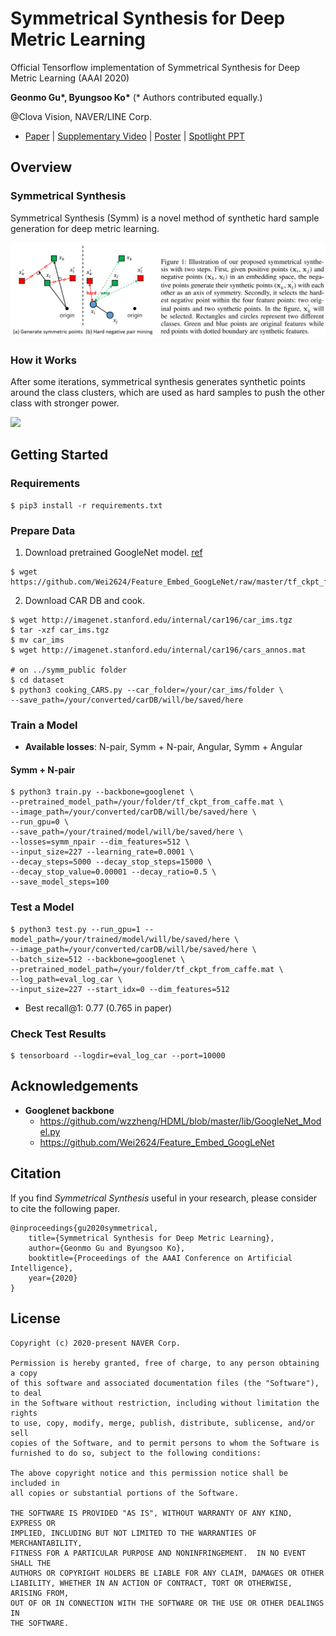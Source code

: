 # Symmetrical Synthesis for Deep Metric Learning

Official Tensorflow implementation of Symmetrical Synthesis for Deep Metric Learning (AAAI 2020)

**Geonmo Gu\*, Byungsoo Ko\*** (* Authors contributed equally.)

@Clova Vision, NAVER/LINE Corp.

- [Paper](https://arxiv.org/abs/2001.11658) | [Supplementary Video](https://www.youtube.com/watch?v=X9mJJKDokEU&feature=youtu.be) | [Poster](https://www.slideshare.net/ByungSooKo1/poster-symmetrical-synthesis-for-deep-metric-learning-aaai2020) | [Spotlight PPT](https://www.slideshare.net/ByungSooKo1/spotlight-ppt-symmetrical-synthesis-for-deep-metric-learning-aaai2020)

## Overview
### Symmetrical Synthesis
Symmetrical Synthesis (Symm) is a novel method of synthetic hard sample generation for deep metric learning.

<img src="figures/teaser.png">

### How it Works
After some iterations, symmetrical synthesis generates synthetic points around the class clusters, which are used as hard samples to push the other class with stronger power.

<img src="figures/Supplementary_video.gif">

## Getting Started

### Requirements

```
$ pip3 install -r requirements.txt
```

### Prepare Data

1. Download pretrained GoogleNet model. [ref](https://github.com/Wei2624/Feature_Embed_GoogLeNet)
```
$ wget https://github.com/Wei2624/Feature_Embed_GoogLeNet/raw/master/tf_ckpt_from_caffe.mat
```
2. Download CAR DB and cook.

```
$ wget http://imagenet.stanford.edu/internal/car196/car_ims.tgz
$ tar -xzf car_ims.tgz
$ mv car_ims
$ wget http://imagenet.stanford.edu/internal/car196/cars_annos.mat

# on ../symm_public folder
$ cd dataset
$ python3 cooking_CARS.py --car_folder=/your/car_ims/folder \
--save_path=/your/converted/carDB/will/be/saved/here
```

### Train a Model

- **Available losses**: N-pair, Symm + N-pair, Angular, Symm + Angular

#### Symm + N-pair
```
$ python3 train.py --backbone=googlenet \
--pretrained_model_path=/your/folder/tf_ckpt_from_caffe.mat \
--image_path=/your/converted/carDB/will/be/saved/here \
--run_gpu=0 \
--save_path=/your/trained/model/will/be/saved/here \
--losses=symm_npair --dim_features=512 \
--input_size=227 --learning_rate=0.0001 \
--decay_steps=5000 --decay_stop_steps=15000 \
--decay_stop_value=0.00001 --decay_ratio=0.5 \
--save_model_steps=100
```

### Test a Model
```
$ python3 test.py --run_gpu=1 --model_path=/your/trained/model/will/be/saved/here \
--image_path=/your/converted/carDB/will/be/saved/here \
--batch_size=512 --backbone=googlenet \
--pretrained_model_path=/your/folder/tf_ckpt_from_caffe.mat \
--log_path=eval_log_car \
--input_size=227 --start_idx=0 --dim_features=512
```
+ Best recall@1: 0.77 (0.765 in paper)

### Check Test Results
```
$ tensorboard --logdir=eval_log_car --port=10000
```

## Acknowledgements

+ **Googlenet backbone**
  + https://github.com/wzzheng/HDML/blob/master/lib/GoogleNet_Model.py
  + https://github.com/Wei2624/Feature_Embed_GoogLeNet
  
## Citation
If you find *Symmetrical Synthesis* useful in your research, please consider to cite the following paper.

```
@inproceedings{gu2020symmetrical,
    title={Symmetrical Synthesis for Deep Metric Learning},
    author={Geonmo Gu and Byungsoo Ko},
    booktitle={Proceedings of the AAAI Conference on Artificial Intelligence},
    year={2020}
}
```

## License

```
Copyright (c) 2020-present NAVER Corp.

Permission is hereby granted, free of charge, to any person obtaining a copy
of this software and associated documentation files (the "Software"), to deal
in the Software without restriction, including without limitation the rights
to use, copy, modify, merge, publish, distribute, sublicense, and/or sell
copies of the Software, and to permit persons to whom the Software is
furnished to do so, subject to the following conditions:

The above copyright notice and this permission notice shall be included in
all copies or substantial portions of the Software.

THE SOFTWARE IS PROVIDED "AS IS", WITHOUT WARRANTY OF ANY KIND, EXPRESS OR
IMPLIED, INCLUDING BUT NOT LIMITED TO THE WARRANTIES OF MERCHANTABILITY,
FITNESS FOR A PARTICULAR PURPOSE AND NONINFRINGEMENT.  IN NO EVENT SHALL THE
AUTHORS OR COPYRIGHT HOLDERS BE LIABLE FOR ANY CLAIM, DAMAGES OR OTHER
LIABILITY, WHETHER IN AN ACTION OF CONTRACT, TORT OR OTHERWISE, ARISING FROM,
OUT OF OR IN CONNECTION WITH THE SOFTWARE OR THE USE OR OTHER DEALINGS IN
THE SOFTWARE.
```
